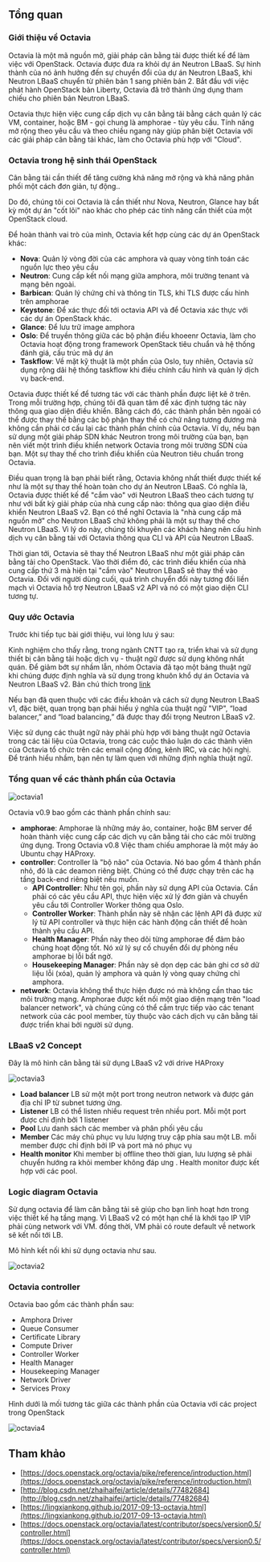 ﻿## Tổng quan

### Giới thiệu về Octavia

Octavia là một mã nguồn mở, giải pháp cân bằng tải được thiết kế để làm việc với OpenStack. Octavia được đưa ra khỏi dự án Neutron LBaaS. 
Sự hình thành của nó ảnh hưởng đến sự chuyển đổi của dự án Neutron LBaaS, khi Neutron LBaaS chuyển từ phiên bản 1 sang phiên bản 2. Bắt đầu với việc phát hành 
OpenStack bản Liberty, Octavia đã trở thành ứng dụng tham chiếu cho phiên bản Neutron LBaaS.

Octavia thực hiện việc cung cấp dịch vụ cân bằng tải bằng cách quản lý các VM, container, hoặc BM - gọi chung là amphorae - tùy yêu cầu. Tính năng mở rộng theo yêu cầu và 
theo chiều ngang này giúp phân biệt Octavia với các giải pháp cân bằng tải khác, làm cho Octavia phù hợp với "Cloud".

### Octavia trong hệ sinh thái OpenStack

Cân bằng tải cần thiết để tăng cường khả năng mở rộng và khả năng phân phối một cách đơn giản, tự động..

Do đó, chúng tôi coi Octavia là cần thiết như Nova, Neutron, Glance hay bất kỳ một dự án "cốt lõi" nào khác cho phép các tính năng cần thiết của một OpenStack cloud.

Để hoàn thành vai trò của mình, Octavia kết hợp cùng các dự án OpenStack khác:

- **Nova**: Quản lý vòng đời của các amphora và quay vòng tính toán các nguồn lực theo yêu cầu
- **Neutron**: Cung cấp kết nối mạng giữa amphora, môi trường tenant và mạng bên ngoài.
- **Barbican**: Quản lý chứng chỉ và thông tin TLS, khi TLS được cấu hình trên amphorae
- **Keystone**: Để xác thực đối tới octavia API và để Octavia xác thực với các dự án OpenStack khác.
- **Glance**: Để lưu trữ image amphora
- **Oslo**: Để truyền thông giữa các bộ phận điều khoeenr Octavia, làm cho Octavia hoạt động trong framework OpenStack tiêu chuẩn và hệ thống đánh giá, cấu trúc mã dự án
- **Taskflow**: Về mặt kỹ thuật là một phần của Oslo, tuy nhiên, Octavia sử dụng rộng dãi hệ thống taskflow khi điều chỉnh cấu hình và quản lý dịch vụ back-end.

Octavia được thiết kế để tương tác với các thành phần được liệt kê ở trên. Trong mỗi trường hợp, chúng tôi đã quan tâm để xác định tương tác này thông qua giao diện điều khiển. 
Bằng cách đó, các thành phần bên ngoài có thể được thay thế bằng các bộ phận thay thế có chứ năng tương đương mà không cần phải cơ cấu lại các thành phần chính của Octavia. 
Ví dụ, nếu bạn sử dụng một giải pháp SDN khác Neutron trong môi trường của bạn, bạn nên viết một trình điều khiển network Octavia trong môi trường SDN của bạn. 
Một sự thay thế cho trình điều khiển của Neutron tiêu chuẩn trong Octavia.

Điều quan trọng là bạn phải biết rằng, Octavia không nhất thiết được thiết kế như là một sự thay thế hoàn toàn cho dự án Neutron LBaaS. Có nghĩa là, Octavia được thiết kế 
để "cắm vào" với Neutron LBaaS theo cách tương tự như với bất kỳ giải pháp của nhà cung cấp nào: thông qua giao diện điều khiển Neutron LBaaS v2. Bạn có thể nghĩ Octavia là "nhà 
cung cấp mã nguồn mở" cho Neutron LBaaS chứ không phải là một sự thay thế cho Neutron LBaaS. Vì lý do này, chúng tôi khuyên các khách hàng nên cấu hình dịch vụ cân bằng tải 
với Octavia thông qua CLI và API của Neutron LBaaS.

Thời gian tới, Octavia sẽ thay thế Neutron LBaaS như một giải pháp cân bằng tải cho OpenStack. Vào thời điểm đó, các trình điều khiển của nhà cung cấp thứ 3 mà hiện tại 
"cắm vào" Neutron LBaaS sẽ thay thế vào Octavia. Đối với người dùng cuối, quá trình chuyển đổi này tương đối liền mạch vì Octavia hỗ trợ Neutron LBaaS v2 API và nó có một 
giao diện CLI tương tự.

### Quy ước Octavia

Trước khi tiếp tục bài giới thiệu, vui lòng lưu ý sau:

Kinh nghiệm cho thấy rằng, trong ngành CNTT tạo ra, triển khai và sử dụng thiết bị cân bằng tải hoặc dịch vụ - thuật ngữ được sử dụng không nhất quán. 
Để giảm bớt sự nhầm lẫn, nhóm Octavia đã tạo một bảng thuật ngữ khi chúng được định nghĩa và sử dụng trong khuôn khổ dự án Octavia và Neutron LBaaS v2. Bản chú thích trong 
[link](https://docs.openstack.org/octavia/pike/reference/glossary.html)

Nếu bạn đã quen thuộc với các điều khoản và cách sử dụng Neutron LBaaS v1, đặc biệt, quan trọng bạn phải hiểu ý nghĩa của thuật ngữ "VIP", “load balancer,” and “load balancing,” 
đã được thay đổi trọng Neutron LBaaS v2.

Việc sử dụng các thuật ngữ này phải phù hợp với bảng thuật ngữ Octavia trong các tài liệu của Octavia, trong các cuộc thảo luận do các thành viên của Octavia tổ chức 
trên các email cộng đồng, kênh IRC, và các hội nghị. Để tránh hiểu nhầm, bạn nên tự làm quen với những định nghĩa thuật ngữ.

### Tổng quan về các thành phần của Octavia

![octavia1](../Images/octavia1.png)

Octavia v0.9 bao gồm các thành phần chính sau:

- **amphorae**: Amphorae là những máy ảo, container, hoặc BM server để hoàn thành việc cung cấp các dịch vụ cân bằng tải cho các môi trường ứng dụng. 
Trong Octavia v0.8 Việc tham chiếu amphorae là một máy ảo Ubuntu chạy HAProxy.
- **controller**: Controller là "bộ não" của Octavia. Nó bao gồm 4 thành phần nhỏ, đó là các deamon riêng biệt. Chúng có thể được chạy trên các hạ tầng back-end riêng biệt nếu muốn.
    - **API Controller**: Như tên gọi, phần này sử dụng API của Octavia. Cần phải có các yêu cầu API, thực hiện việc xử lý đơn giản và chuyển yêu cầu tới Controller Worker thông qua Oslo.
    - **Controller Worker**: Thành phần này sẽ nhận các lệnh API đã được xử lý từ API controller và thực hiện các hành động cần thiết để hoàn thành yêu cầu API.
    - **Health Manager**: Phần này theo dõi từng amphorae để đảm bảo chúng hoạt động tốt. Nó xử lý sự cố chuyển đổi dự phòng nếu amphorae bị lỗi bất ngờ.
    - **Housekeeping Manager**: Phần này sẽ dọn dẹp các bản ghi cơ sở dữ liệu lỗi (xóa), quản lý amphora và quản lý vòng quay chứng chỉ amphora.
- **network**: Octavia không thể thực hiện được nó mà không cần thao tác môi trường mạng. Amphorae được kết nối một giao diện mạng trên "load balancer network", và chúng cũng 
có thể cắm trực tiếp vào các tenant network của các pool member, tùy thuộc vào cách dịch vụ cân bằng tải được triển khai bởi người sử dụng.

### LBaaS v2 Concept

Đây là mô hình cân bằng tải sử dụng LBaaS v2 với drive HAProxy 

![octavia3](../Images/octavia3.png)

- **Load balancer** LB sử một một port trong neutron network và được gán địa chỉ IP từ subnet tương ứng.
- **Listener** LB có thể listen nhiều request trên nhiều port. Mỗi một port được chỉ định bởi 1 listener
- **Pool** Lưu danh sách các member và phân phối yêu cầu
- **Member** Các máy chủ phục vụ lưu lượng truy cập phía sau một LB. mỗi member được chỉ định bởi IP và port mà nó phục vụ
- **Health monitor** Khi member bị offline theo thời gian, lưu lượng sẽ phải chuyển hướng ra khỏi member không đáp ưng . Health monitor được kết hợp với các pool.

### Logic diagram Octavia

Sử dụng octavia để làm cân bằng tải sẽ giúp cho bạn linh hoạt hơn trong việc thiết kế hạ tầng mạng. Vì LBaaS v2 có một hạn chế là khởi tạo IP VIP phải cùng network với VM. đồng thời, 
VM phải có route default về network sẽ kết nối tới LB.

Mô hình kết nối khi sử dụng octavia như sau.

![octavia2](../Images/octavia2.png)

### Octavia controller

Octavia bao gồm các thành phần sau:

- Amphora Driver
- Queue Consumer
- Certificate Library
- Compute Driver
- Controller Worker
- Health Manager
- Housekeeping Manager
- Network Driver
- Services Proxy

Hình dưới là mối tương tác giữa các thành phần của Octavia với các project trong OpenStack

![octavia4](../Images/octavia4.png)

## Tham khảo

- [https://docs.openstack.org/octavia/pike/reference/introduction.html](https://docs.openstack.org/octavia/pike/reference/introduction.html)
- [http://blog.csdn.net/zhaihaifei/article/details/77482684](http://blog.csdn.net/zhaihaifei/article/details/77482684)
- [https://lingxiankong.github.io/2017-09-13-octavia.html](https://lingxiankong.github.io/2017-09-13-octavia.html)
- [https://docs.openstack.org/octavia/latest/contributor/specs/version0.5/controller.html](https://docs.openstack.org/octavia/latest/contributor/specs/version0.5/controller.html)